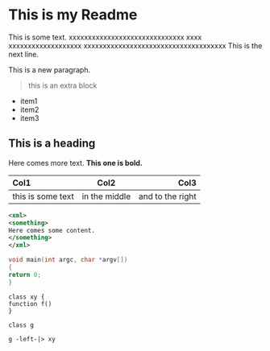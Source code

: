 # This is my Readme

This is some text. xxxxxxxxxxxxxxxxxxxxxxxxxxxxxx xxxx 
xxxxxxxxxxxxxxxxxxx xxxxxxxxxxxxxxxxxxxxxxxxxxxxxxxxxxxxx
This is the next line.

This is a new paragraph.

> this is an extra block

- item1
- item2
- item3

## This is a heading

Here comes more text. __This one is bold.__

| Col1 | Col2 | Col3 |
| :--- | :---: | ---: |
| this is some text | in the middle | and to the right |

```xml
<xml>
<something>
Here comes some content.
</something>
</xml>
```

```cpp
void main(int argc, char *argv[])
{
return 0;
}
```

```plantuml
class xy {
function f()
}

class g

g -left-|> xy
```